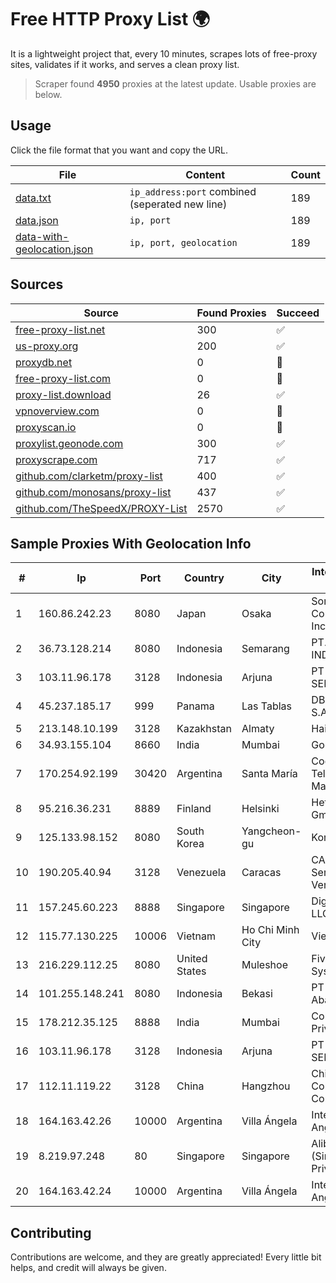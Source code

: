 
# Free HTTP Proxy List 🌍

It is a lightweight project that, every 10 minutes, scrapes lots of free-proxy sites, validates if it works, and serves a clean proxy list.


> Scraper found **4950** proxies at the latest update. Usable proxies are below.

## Usage

Click the file format that you want and copy the URL.


|File|Content|Count|
|----|-------|-----|
|[data.txt](https://raw.githubusercontent.com/themiralay/Proxy-List-World/master/data.txt)|`ip_address:port` combined (seperated new line)|189|
|[data.json](https://raw.githubusercontent.com/themiralay/Proxy-List-World/master/data.json)|`ip, port`|189|
|[data-with-geolocation.json](https://raw.githubusercontent.com/themiralay/Proxy-List-World/master/data-with-geolocation.json)|`ip, port, geolocation`|189|

## Sources

|Source|Found Proxies|Succeed|
|------|-------------|-------|
|[free-proxy-list.net](https://free-proxy-list.net)|300|✅|
|[us-proxy.org](https://www.us-proxy.org)|200|✅|
|[proxydb.net](http://proxydb.net)|0|🚫|
|[free-proxy-list.com](https://free-proxy-list.com/?page=&port=&type%5B%5D=http&type%5B%5D=https&up_time=0&search=Search)|0|🚫|
|[proxy-list.download](https://www.proxy-list.download/HTTP)|26|✅|
|[vpnoverview.com](https://vpnoverview.com/privacy/anonymous-browsing/free-proxy-servers)|0|🚫|
|[proxyscan.io](https://www.proxyscan.io)|0|🚫|
|[proxylist.geonode.com](https://proxylist.geonode.com/api/proxy-list?limit=300&page=1&sort_by=lastChecked&sort_type=desc&protocols=http,https)|300|✅|
|[proxyscrape.com](https://api.proxyscrape.com/v2/?request=displayproxies&protocol=http&timeout=10000&country=all&ssl=all&anonymity=all)|717|✅|
|[github.com/clarketm/proxy-list](https://raw.githubusercontent.com/clarketm/proxy-list/master/proxy-list-raw.txt)|400|✅|
|[github.com/monosans/proxy-list](https://raw.githubusercontent.com/monosans/proxy-list/main/proxies/http.txt)|437|✅|
|[github.com/TheSpeedX/PROXY-List](https://raw.githubusercontent.com/TheSpeedX/PROXY-List/master/http.txt)|2570|✅|


## Sample Proxies With Geolocation Info

|#|Ip|Port|Country|City|Internet Service Provider|
|-|--|----|-------|----|-------------------------|
|1|160.86.242.23|8080|Japan|Osaka|Sony Network Communications Inc|
|2|36.73.128.214|8080|Indonesia|Semarang|PT. TELKOM INDONESIA|
|3|103.11.96.178|3128|Indonesia|Arjuna|PT SKYLINE SEMESTA|
|4|45.237.185.17|999|Panama|Las Tablas|DBS NETWORK, S.A.|
|5|213.148.10.199|3128|Kazakhstan|Almaty|Haicom Limited|
|6|34.93.155.104|8660|India|Mumbai|Google LLC|
|7|170.254.92.199|30420|Argentina|Santa María|Cooperativa Telefónica Santa Maria Limitada|
|8|95.216.36.231|8889|Finland|Helsinki|Hetzner Online GmbH|
|9|125.133.98.152|8080|South Korea|Yangcheon-gu|Korea Telecom|
|10|190.205.40.94|3128|Venezuela|Caracas|CANTV Servicios, Venezuela|
|11|157.245.60.223|8888|Singapore|Singapore|DigitalOcean, LLC|
|12|115.77.130.225|10006|Vietnam|Ho Chi Minh City|Viettel Group|
|13|216.229.112.25|8080|United States|Muleshoe|Five Area Systems, LLC|
|14|101.255.148.241|8080|Indonesia|Bekasi|PT Remala Abadi|
|15|178.212.35.125|8888|India|Mumbai|Contabo Asia Private Limited|
|16|103.11.96.178|3128|Indonesia|Arjuna|PT SKYLINE SEMESTA|
|17|112.11.119.22|3128|China|Hangzhou|China Mobile Communications Corporation|
|18|164.163.42.26|10000|Argentina|Villa Ángela|Interret Villa Angela SRL|
|19|8.219.97.248|80|Singapore|Singapore|Alibaba Cloud (Singapore) Private Limited|
|20|164.163.42.24|10000|Argentina|Villa Ángela|Interret Villa Angela SRL|



## Contributing

Contributions are welcome, and they are greatly appreciated! Every
little bit helps, and credit will always be given.

